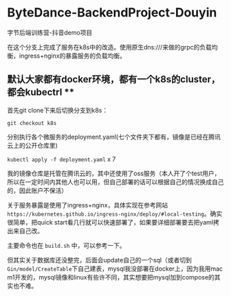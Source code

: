 # ByteDance-BackendProject-Douyin
字节后端训练营-抖音demo项目

在这个分支上完成了服务在k8s中的改造。使用原生dns:///来做的grpc的负载均衡，ingress+nginx的暴露服务的负载均衡。

## 默认大家都有docker环境，都有一个k8s的cluster，都会kubectrl **

首先git clone下来后切换分支到k8s：

`git checkout k8s`

分别执行各个微服务的deployment.yaml(七个文件夹下都有，镜像是已经在腾讯云上的公开仓库里)

`kubectl apply -f deployment.yaml`  x  7

我的镜像仓库是托管在腾讯云的，其中还使用了oss服务（本人开了个test用户，所以在一定时间内其他人也可以用，但自己部署的话可以根据自己的情况换成自己的，因此账户不保活）

关于服务暴露是使用了ingress+nginx，具体实现在参考网站 `https://kubernetes.github.io/ingress-nginx/deploy/#local-testing`。确实很简单，把quick start看几行就可以快速部署了，如果要详细部署要去把yaml拷出来自己改。

主要命令也在 `build.sh` 中，可以参考一下。

但其实关于数据库还没整完，后面会update自己的一个sql（或者切到 `Gin/model/CreateTable`下自己建表，mysql我没部署在docker上，因为我用mac m1开发的，mysql镜像和linux有些许不同，其实想要把mysql加到compose的其实也不难。
